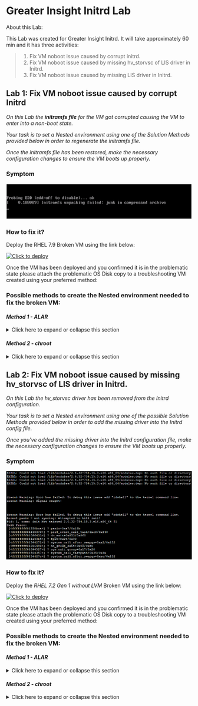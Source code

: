 # Greater Insight Initrd Lab

About this Lab:


This Lab was created for Greater Insight Initrd.
It will take approximately 60 min and it has three activities:  

> 1. Fix VM noboot issue caused by corrupt initrd.
> 2. Fix VM noboot issue caused by missing hv_storvsc of LIS driver in Initrd.
> 3. Fix VM noboot issue caused by missing LIS driver in Initrd.
>

## Lab 1: Fix VM noboot issue caused by corrupt Initrd

*On this Lab the **initramfs file** for the VM got corrupted causing the VM to enter into a non-boot state.* 

*Your task is to set a Nested environment using one of the Solution Methods provided below in order to regenerate the initramfs file.*

*Once the initramfs file has been restored, make the necessary configuration changes to ensure the VM boots up properly.*

### Symptom

![initramfs file corrupted](https://github.com/mitchcr/ONEVM/blob/main/GitHub%20-%20initramfs%20-%20error.png)

### How to fix it? 

Deploy the RHEL 7.9 Broken VM using the link below: 

  [![Click to deploy](https://user-images.githubusercontent.com/129801457/229645043-e2349c38-7efd-4336-83c4-dab6897f9a7c.png)](https://portal.azure.com/#create/Microsoft.Template/uri/https%3a%2f%2fraw.githubusercontent.com%2fmitchcr%2fONEVM%2fmain%2fdeploymenttemplatekaalvara.json)

Once the VM has been deployed and you confirmed it is in the problematic state please attach the problematic OS Disk copy to a troubleshooting VM created using your preferred method:
 
### Possible methods to create the Nested environment needed to fix the broken VM:

#### *Method 1 - ALAR*

<details close>

<summary>Click here to expand or collapse this section</summary>

- [*Azure ALAR*][def2]
  
           If you are going to use Azure ALAR steps in order to create the troubleshooting VM and fix this issue; no additional steps are required. 
           Please just confirm the Original broken VM is now working as expected.

</details>

#### *Method 2 - chroot*

<details close>

<summary>Click here to expand or collapse this section</summary>

- [*chroot*][def], 
  
   1. After creating Nested environment following [*chroot*][def] steps please proceed to [step 2](#ii.).

   2. Take a backup of the Old Initrd image and Rebuild the Initrd for the current kernel using the command below (*Remember to include the correct path on the command*):
 
          dracut -f -v <initramfsversion> <kernelversion>

   3. Exit chroot and unmount the OS disk copy from the troubleshooting VM, after you've done that, please reassemble the original VM by switching the OS disk.

   4. The VM should be now able to boot after Initrd configuration gets changed.

[def]: https://learn.microsoft.com/en-us/troubleshoot/azure/virtual-machines/chroot-environment-linux#using-the-same-lvm-image 
[def2]: https://github.com/Azure/ALAR

  </details>
  
  ## Lab 2: Fix VM noboot issue caused by missing hv_storvsc of LIS driver in Initrd.
  
  *On this Lab the *hv_storvsc* driver has been removed from the Initrd configuration.*
 
  *Your task is to set a Nested environment using one of the possible Solution Methods provided below in order to add the missing driver into the Initrd config file.*

  *Once you've added the missing driver into the Initrd configuration file, make the necessary configuration changes to ensure the VM boots up properly.*
  
  ### Symptom

![initramfs file corrupted](https://github.com/mitchcr/ONEVM/blob/main/GutHub%20-%20initramfs%20-%20lab%202%20error.png)

  ### How to fix it? 

Deploy the *RHEL 7.2 Gen 1 without LVM* Broken VM using the link below: 

  [![Click to deploy](https://user-images.githubusercontent.com/129801457/229645043-e2349c38-7efd-4336-83c4-dab6897f9a7c.png)](https://portal.azure.com/#create/Microsoft.Template/uri/https%3a%2f%2fraw.githubusercontent.com%2fmitchcr%2fONEVM%2fmain%2finitrd-l2.json)

Once the VM has been deployed and you confirmed it is in the problematic state please attach the problematic OS Disk copy to a troubleshooting VM created using your preferred method:
 
### Possible methods to create the Nested environment needed to fix the broken VM:

#### *Method 1 - ALAR*

<details close>

<summary>Click here to expand or collapse this section</summary>

- [*Azure ALAR*][def2]
  
           If you are going to use Azure ALAR steps in order to create the troubleshooting VM and fix this issue; no additional steps are required. 
           Please just confirm the Original broken VM is now working as expected.

</details>

#### *Method 2 - chroot*

<details close>

<summary>Click here to expand or collapse this section</summary>

- [*chroot*][def], 
  
   1. After creating Nested environment following [*chroot*][def] steps please proceed to [step 2](#ii.).

   2. Take a backup of the Old Initrd image and Rebuild the Initrd for the current kernel using the command below (*Remember to include the correct path on the command*):
 
          #vi /etc/dracut.conf
          add_drivers+="hv_vmbus hv_netvsc hv_storvsc"
          #dracut -f -v <initramfsversion> <kernelversion>

   3. Exit chroot and unmount the OS disk copy from the troubleshooting VM, after you've done that, please reassemble the original VM by switching the OS disk.

   4. The VM should be now able to boot after Initrd configuration gets changed.

[def]: https://learn.microsoft.com/en-us/troubleshoot/azure/virtual-machines/chroot-environment-linux#using-the-same-lvm-image 
[def2]: https://github.com/Azure/ALAR
